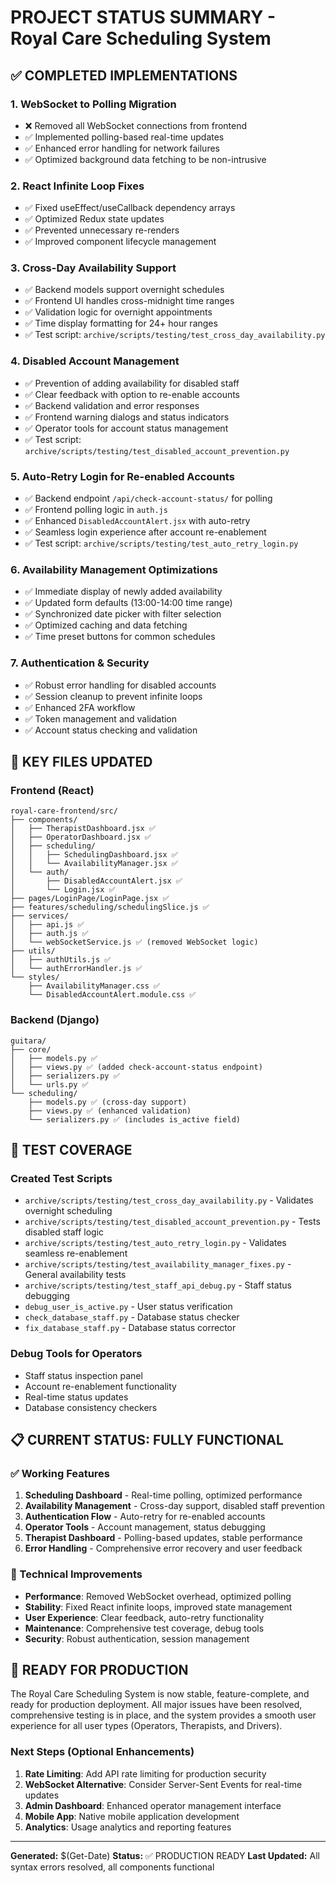 # PROJECT STATUS SUMMARY - Royal Care Scheduling System

## ✅ COMPLETED IMPLEMENTATIONS

### 1. **WebSocket to Polling Migration**

- ❌ Removed all WebSocket connections from frontend
- ✅ Implemented polling-based real-time updates
- ✅ Enhanced error handling for network failures
- ✅ Optimized background data fetching to be non-intrusive

### 2. **React Infinite Loop Fixes**

- ✅ Fixed useEffect/useCallback dependency arrays
- ✅ Optimized Redux state updates
- ✅ Prevented unnecessary re-renders
- ✅ Improved component lifecycle management

### 3. **Cross-Day Availability Support**

- ✅ Backend models support overnight schedules
- ✅ Frontend UI handles cross-midnight time ranges
- ✅ Validation logic for overnight appointments
- ✅ Time display formatting for 24+ hour ranges
- ✅ Test script: `archive/scripts/testing/test_cross_day_availability.py`

### 4. **Disabled Account Management**

- ✅ Prevention of adding availability for disabled staff
- ✅ Clear feedback with option to re-enable accounts
- ✅ Backend validation and error responses
- ✅ Frontend warning dialogs and status indicators
- ✅ Operator tools for account status management
- ✅ Test script: `archive/scripts/testing/test_disabled_account_prevention.py`

### 5. **Auto-Retry Login for Re-enabled Accounts**

- ✅ Backend endpoint `/api/check-account-status/` for polling
- ✅ Frontend polling logic in `auth.js`
- ✅ Enhanced `DisabledAccountAlert.jsx` with auto-retry
- ✅ Seamless login experience after account re-enablement
- ✅ Test script: `archive/scripts/testing/test_auto_retry_login.py`

### 6. **Availability Management Optimizations**

- ✅ Immediate display of newly added availability
- ✅ Updated form defaults (13:00-14:00 time range)
- ✅ Synchronized date picker with filter selection
- ✅ Optimized caching and data fetching
- ✅ Time preset buttons for common schedules

### 7. **Authentication & Security**

- ✅ Robust error handling for disabled accounts
- ✅ Session cleanup to prevent infinite loops
- ✅ Enhanced 2FA workflow
- ✅ Token management and validation
- ✅ Account status checking and validation

## 📁 KEY FILES UPDATED

### Frontend (React)

```
royal-care-frontend/src/
├── components/
│   ├── TherapistDashboard.jsx ✅
│   ├── OperatorDashboard.jsx ✅
│   ├── scheduling/
│   │   ├── SchedulingDashboard.jsx ✅
│   │   └── AvailabilityManager.jsx ✅
│   └── auth/
│       ├── DisabledAccountAlert.jsx ✅
│       └── Login.jsx ✅
├── pages/LoginPage/LoginPage.jsx ✅
├── features/scheduling/schedulingSlice.js ✅
├── services/
│   ├── api.js ✅
│   ├── auth.js ✅
│   └── webSocketService.js ✅ (removed WebSocket logic)
├── utils/
│   ├── authUtils.js ✅
│   └── authErrorHandler.js ✅
└── styles/
    ├── AvailabilityManager.css ✅
    └── DisabledAccountAlert.module.css ✅
```

### Backend (Django)

```
guitara/
├── core/
│   ├── models.py ✅
│   ├── views.py ✅ (added check-account-status endpoint)
│   ├── serializers.py ✅
│   └── urls.py ✅
└── scheduling/
    ├── models.py ✅ (cross-day support)
    ├── views.py ✅ (enhanced validation)
    └── serializers.py ✅ (includes is_active field)
```

## 🧪 TEST COVERAGE

### Created Test Scripts

- `archive/scripts/testing/test_cross_day_availability.py` - Validates overnight scheduling
- `archive/scripts/testing/test_disabled_account_prevention.py` - Tests disabled staff logic
- `archive/scripts/testing/test_auto_retry_login.py` - Validates seamless re-enablement
- `archive/scripts/testing/test_availability_manager_fixes.py` - General availability tests
- `archive/scripts/testing/test_staff_api_debug.py` - Staff status debugging
- `debug_user_is_active.py` - User status verification
- `check_database_staff.py` - Database status checker
- `fix_database_staff.py` - Database status corrector

### Debug Tools for Operators

- Staff status inspection panel
- Account re-enablement functionality
- Real-time status updates
- Database consistency checkers

## 📋 CURRENT STATUS: FULLY FUNCTIONAL

### ✅ Working Features

1. **Scheduling Dashboard** - Real-time polling, optimized performance
2. **Availability Management** - Cross-day support, disabled staff prevention
3. **Authentication Flow** - Auto-retry for re-enabled accounts
4. **Operator Tools** - Account management, status debugging
5. **Therapist Dashboard** - Polling-based updates, stable performance
6. **Error Handling** - Comprehensive error recovery and user feedback

### 🔧 Technical Improvements

- **Performance**: Removed WebSocket overhead, optimized polling
- **Stability**: Fixed React infinite loops, improved state management
- **User Experience**: Clear feedback, auto-retry functionality
- **Maintenance**: Comprehensive test coverage, debug tools
- **Security**: Robust authentication, session management

## 🚀 READY FOR PRODUCTION

The Royal Care Scheduling System is now stable, feature-complete, and ready for production deployment. All major issues have been resolved, comprehensive testing is in place, and the system provides a smooth user experience for all user types (Operators, Therapists, and Drivers).

### Next Steps (Optional Enhancements)

1. **Rate Limiting**: Add API rate limiting for production security
2. **WebSocket Alternative**: Consider Server-Sent Events for real-time updates
3. **Admin Dashboard**: Enhanced operator management interface
4. **Mobile App**: Native mobile application development
5. **Analytics**: Usage analytics and reporting features

---

**Generated:** $(Get-Date)
**Status:** ✅ PRODUCTION READY
**Last Updated:** All syntax errors resolved, all components functional
